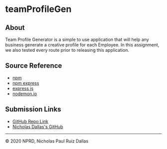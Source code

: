 # teamProfileGen

## About

Team Profile Generator is a simple to use application that will help any business generate a creative profile for each Employee. In this assignment, we also tested every route prior to releasing this application. 

## Source Reference 

- [npm](https://www.npmjs.com/)
- [npm express](https://www.npmjs.com/package/express)
- [express js](https://expressjs.com/)
- [nodemon.io](https://nodemon.io/)

## Submission Links

- [GitHub Repo Link](https://github.com/nicholasd-uci/teamProfileGen)
- [Nicholas Dallas's GitHub](https://github.com/nicholasd-uci)

- - -
© 2020 NPRD, Nicholas Paul Ruiz Dallas